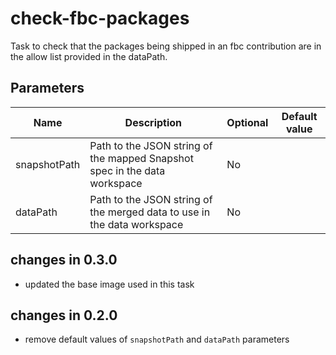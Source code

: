 # check-fbc-packages

Task to check that the packages being shipped in an fbc contribution are in the allow list provided in the dataPath.

## Parameters

| Name           | Description                                                               | Optional | Default value |
|----------------|---------------------------------------------------------------------------|----------|---------------|
| snapshotPath   | Path to the JSON string of the mapped Snapshot spec in the data workspace | No       |               |
| dataPath       | Path to the JSON string of the merged data to use in the data workspace   | No       |               |

## changes in 0.3.0
- updated the base image used in this task

## changes in 0.2.0
- remove default values of `snapshotPath` and `dataPath` parameters
